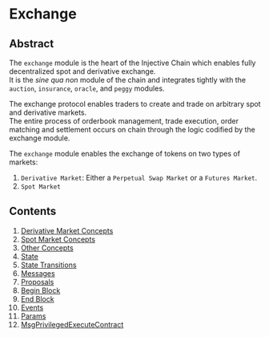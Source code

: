 # Exchange

## Abstract

The `exchange` module is the heart of the Injective Chain which enables fully decentralized spot and derivative exchange.\
It is the _sine qua non_ module of the chain and integrates tightly with the `auction`, `insurance`, `oracle`, and `peggy` modules.

The exchange protocol enables traders to create and trade on arbitrary spot and derivative markets.\
The entire process of orderbook management, trade execution, order matching and settlement occurs on chain through the logic codified by the exchange module.

The `exchange` module enables the exchange of tokens on two types of markets:

1. `Derivative Market`: Either a `Perpetual Swap Market` or a `Futures Market`.
2. `Spot Market`

## Contents

1. [Derivative Market Concepts](00_derivative_market_concepts.md)
2. [Spot Market Concepts](01_spot_market_concepts.md)
3. [Other Concepts](02_other_concepts.md)
4. [State](03_state.md)
5. [State Transitions](04_state_transitions.md)
6. [Messages](05_messages.md)
7. [Proposals](06_proposals.md)
8. [Begin Block](07_begin_block.md)
9. [End Block](08_end_block.md)
10. [Events](09_events.md)
11. [Params](10_params.md)
12. [MsgPrivilegedExecuteContract](11_msg_privileged_execute_contract.md)
